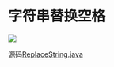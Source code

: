 # <a id="top"></a>字符串替换空格
![](https://i.imgur.com/f4elf8I.png)

源码[ReplaceString.java](/src/review02/ReplaceString.java)